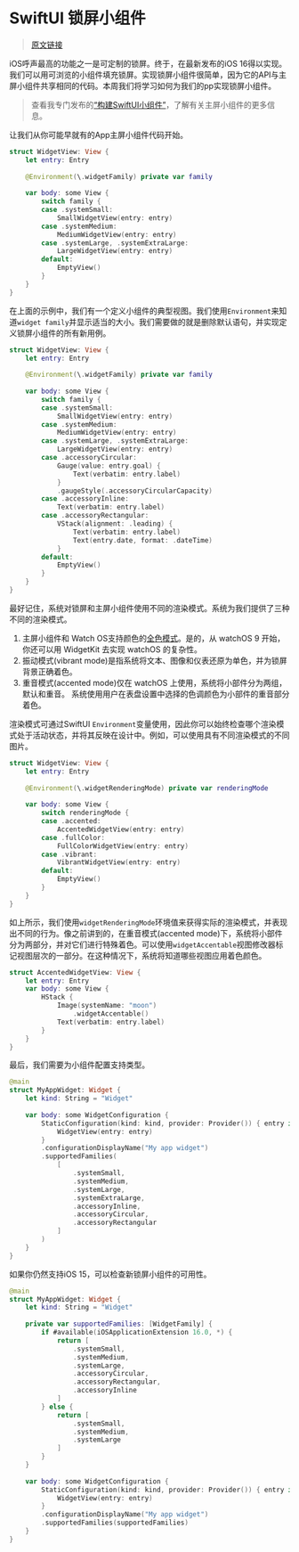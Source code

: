 # SwiftUI 锁屏小组件

> [原文链接](https://swiftwithmajid.com/2022/08/30/lock-screen-widgets-in-swiftui/)
> 

iOS呼声最高的功能之一是可定制的锁屏。终于，在最新发布的iOS 16得以实现。我们可以用可浏览的小组件填充锁屏。实现锁屏小组件很简单，因为它的API与主屏小组件共享相同的代码。本周我们将学习如何为我们的pp实现锁屏小组件。

> 查看我专门发布的[“构建SwiftUI小组件”](https://swiftwithmajid.com/2020/09/09/building-widgets-in-swiftui/)，了解有关主屏小组件的更多信息。
> 

让我们从你可能早就有的App主屏小组件代码开始。

```swift
struct WidgetView: View {
    let entry: Entry
    
    @Environment(\.widgetFamily) private var family
    
    var body: some View {
        switch family {
        case .systemSmall:
            SmallWidgetView(entry: entry)
        case .systemMedium:
            MediumWidgetView(entry: entry)
        case .systemLarge, .systemExtraLarge:
            LargeWidgetView(entry: entry)
        default:
            EmptyView()
        }
    }
}
```

在上面的示例中，我们有一个定义小组件的典型视图。我们使用`Environment`来知道`widget family`并显示适当的大小。我们需要做的就是删除默认语句，并实现定义锁屏小组件的所有新用例。

```swift
struct WidgetView: View {
    let entry: Entry
    
    @Environment(\.widgetFamily) private var family
    
    var body: some View {
        switch family {
        case .systemSmall:
            SmallWidgetView(entry: entry)
        case .systemMedium:
            MediumWidgetView(entry: entry)
        case .systemLarge, .systemExtraLarge:
            LargeWidgetView(entry: entry)
        case .accessoryCircular:
            Gauge(value: entry.goal) {
                Text(verbatim: entry.label)
            }
            .gaugeStyle(.accessoryCircularCapacity)
        case .accessoryInline:
            Text(verbatim: entry.label)
        case .accessoryRectangular:
            VStack(alignment: .leading) {
                Text(verbatim: entry.label)
                Text(entry.date, format: .dateTime)
            }
        default:
            EmptyView()
        }
    }
}
```

最好记住，系统对锁屏和主屏小组件使用不同的渲染模式。系统为我们提供了三种不同的渲染模式。

1. 主屏小组件和 Watch OS支持颜色的[全色模式](https://www.interaction-design.org/literature/topics/color-modes)。是的，从 watchOS 9 开始，你还可以用 WidgetKit 去实现 watchOS 的复杂性。
2. 振动模式(vibrant mode)是指系统将文本、图像和仪表还原为单色，并为锁屏背景正确着色。
3. 重音模式(accented mode)仅在 watchOS 上使用，系统将小部件分为两组，默认和重音。 系统使用用户在表盘设置中选择的色调颜色为小部件的重音部分着色。

渲染模式可通过SwiftUI `Environment`变量使用，因此你可以始终检查哪个渲染模式处于活动状态，并将其反映在设计中。例如，可以使用具有不同渲染模式的不同图片。

```swift
struct WidgetView: View {
    let entry: Entry
    
    @Environment(\.widgetRenderingMode) private var renderingMode
    
    var body: some View {
        switch renderingMode {
        case .accented:
            AccentedWidgetView(entry: entry)
        case .fullColor:
            FullColorWidgetView(entry: entry)
        case .vibrant:
            VibrantWidgetView(entry: entry)
        default:
            EmptyView()
        }
    }
}
```

如上所示，我们使用`widgetRenderingMode`环境值来获得实际的渲染模式，并表现出不同的行为。像之前讲到的，在重音模式(accented mode)下，系统将小部件分为两部分，并对它们进行特殊着色。可以使用`widgetAccentable`视图修改器标记视图层次的一部分。在这种情况下，系统将知道哪些视图应用着色颜色。

```swift
struct AccentedWidgetView: View {
    let entry: Entry
    var body: some View {
        HStack {
            Image(systemName: "moon")
                .widgetAccentable()
            Text(verbatim: entry.label)
        }
    }
}
```

最后，我们需要为小组件配置支持类型。

```swift
@main
struct MyAppWidget: Widget {
    let kind: String = "Widget"
    
    var body: some WidgetConfiguration {
        StaticConfiguration(kind: kind, provider: Provider()) { entry in
            WidgetView(entry: entry)
        }
        .configurationDisplayName("My app widget")
        .supportedFamilies(
            [
                .systemSmall,
                .systemMedium,
                .systemLarge,
                .systemExtraLarge,
                .accessoryInline,
                .accessoryCircular,
                .accessoryRectangular
            ]
        )
    }
}
```

如果你仍然支持iOS 15，可以检查新锁屏小组件的可用性。

```swift
@main
struct MyAppWidget: Widget {
    let kind: String = "Widget"
    
    private var supportedFamilies: [WidgetFamily] {
        if #available(iOSApplicationExtension 16.0, *) {
            return [
                .systemSmall,
                .systemMedium,
                .systemLarge,
                .accessoryCircular,
                .accessoryRectangular,
                .accessoryInline
            ]
        } else {
            return [
                .systemSmall,
                .systemMedium,
                .systemLarge
            ]
        }
    }
    
    var body: some WidgetConfiguration {
        StaticConfiguration(kind: kind, provider: Provider()) { entry in
            WidgetView(entry: entry)
        }
        .configurationDisplayName("My app widget")
        .supportedFamilies(supportedFamilies)
    }
}
```
